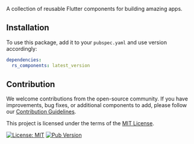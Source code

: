 <!--
This README describes the package. If you publish this package to pub.dev,
this README's contents appear on the landing page for your package.

For information about how to write a good package README, see the guide for
[writing package pages](https://dart.dev/guides/libraries/writing-package-pages).

For general information about developing packages, see the Dart guide for
[creating packages](https://dart.dev/guides/libraries/create-library-packages)
and the Flutter guide for
[developing packages and plugins](https://flutter.dev/developing-packages).
-->

A collection of reusable Flutter components for building amazing apps.

## Installation

To use this package, add it to your `pubspec.yaml` and use version accordingly:

```yaml
dependencies:
  rs_components: latest_version
```

## Contribution

We welcome contributions from the open-source community. If you have improvements, bug fixes, or additional components to add, please follow our [Contribution Guidelines](CONTRIBUTING).

This project is licensed under the terms of the [MIT License](LICENSE).

[![License: MIT](https://img.shields.io/badge/License-MIT-blue.svg)](LICENSE)
[![Pub Version](https://img.shields.io/pub/v/your_package_name)](https://pub.dev/packages/rs_components)
